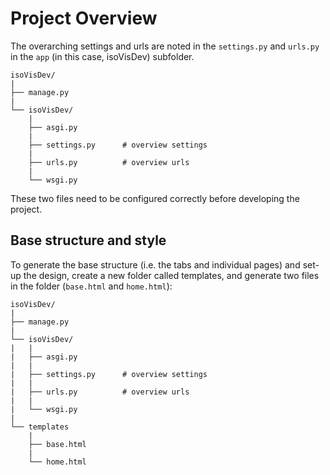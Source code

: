 # Project Overview

The overarching settings and urls are noted in the `settings.py` and `urls.py` in the `app` (in this case, isoVisDev) subfolder. 

```plaintext
isoVisDev/
|
├── manage.py
|
└── isoVisDev/
	|
    ├── asgi.py
    |
    ├── settings.py      # overview settings
    |
    ├── urls.py          # overview urls
    |
    └── wsgi.py
```

These two files need to be configured correctly before developing the project. 

## Base structure and style

To generate the base structure (i.e. the tabs and individual pages) and set-up the design, create a new folder called <span class="button">templates</span>, and generate two files in the folder (`base.html` and `home.html`):

```plaintext
isoVisDev/
|
├── manage.py
|
└── isoVisDev/
|	|
|   ├── asgi.py
|   |
|   ├── settings.py      # overview settings
|   |
|   ├── urls.py          # overview urls
|   |
|   └── wsgi.py
|
└── templates
	|
	├── base.html
	|
	└── home.html
```
